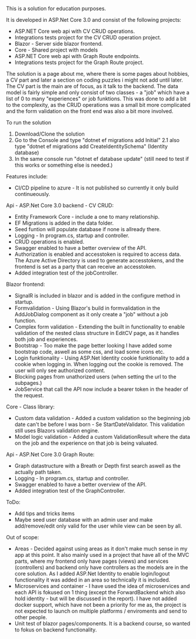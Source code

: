 This is a solution for education purposes.

It is developed in ASP.Net Core 3.0 and consist of the following projects:
- ASP.NET Core web api with CV CRUD operations.
- Integrations tests project for the CV CRUD operation project.
- Blazor - Server side blazor frontend.
- Core - Shared project with models
- ASP.NET Core web api with Graph Route endpoints.
- Integrations tests project for the Graph Route project.

The solution is a page about me, where there is some pages about hobbies, a CV part and later a section on coding puzzles i might not add until later. The CV part is the main are of focus, as it talk to the backend.
The data model is fairly simple and only consist of two classes - a "job" which have a list of 0 to many "experiences" or job funktions. This was done to add a bit to the complexity, as the CRUD operations was a small bit more complicated and the form validation on the front end was also a bit more involved. 

To run the solution
1. Download/Clone the solution
2. Go to the Console and type "dotnet ef migrations add Initial"
2.1 also type "dotnet ef migrations add CreateIdentitySchema" (Identity database)
3. In the same console run "dotnet ef database update"
(still need to test if this works or something else is needed.)

Features include:
- CI/CD pipeline to azure - It is not published so currently it only build continueously.

Api - ASP.Net Core 3.0 backend - CV CRUD:
- Entity Framework Core - include a one to many relationship.
- EF Migrations is added in the data folder. 
- Seed funtion will populate database if none is allready there.
- Logging - In program.cs, startup and controller. 
- CRUD operations is enabled. 
- Swagger enabled to have a better overview of the API.
- Authorization is enabled and accesstoken is required to access data. The Azure Active Directory is used to generate accesstokens, and the frontend is set as a party that can receive an accesstoken.
- Added integration test of the jobController.

Blazor frontend:
- SignalR is included in blazor and is added in the configure method in startup.
- Formvalidation - Using Blazor's build in formvalidation in the AddJobDialog component as it only create a "job" without a job function.
- Complex form validation - Extending the built in functionality to enable validation of the nested class structure in EditCV page, as it handles both job and experiences.
- Bootstrap - Too make the page better looking I have added some bootstrap code, aswell as some css, and load some icons etc.
- Login funktionality - Using ASP.Net Identity cookie funktionality to add a cookie when logging in. When logging out the cookie is removed. The user will only see authorized content.
- Blocking pages from unathorized users (when setting the url to the subpages.)
- JobService that call the API now include a bearer token in the header of the request.

Core - Class library:
- Custom data validation - Added a custom validation so the beginning job date can't be before I was born - Se StartDateValidator. This validation still uses Blazors validation engine.
- Model logic validation - Added a custom ValidationResult where the data on the job and the experience on that job is being valuated.

Api - ASP.Net Core 3.0 Graph Route:
- Graph datastructure with a Breath or Depth first search aswell as the actually path taken.
- Logging - In program.cs, startup and controller. 
- Swagger enabled to have a better overview of the API.
- Added integration test of the GraphController.

ToDo: 
- Add tips and tricks items 
- Maybe seed user database with an admin user and make add/remove/edit only valid for the user while view can be seen by all.

Out of scope:
- Areas - Decided against using areas as it don't make much sense in my app at this point. It also mainly used in a project that have all of the MVC parts, where my frontend only have pages (views) and services (controllers) and backend only have controllers as the models are in the core solution. As I added ASP.Net Identity to enable login/logout functionality it was added in an area so technically it is included.
- Microservices and container - I have used the idea of microservices and each API is fokused on 1 thing (except the ForwardBackend which also hold identity - but will be discussed in the report). I have not added docker support, which have not been a priority for me as, the project is not expected to launch on multiple platforms / enviroments and send to other people.
- Unit test of blazor pages/components. It is a backend course, so wanted to fokus on backend functionality.
